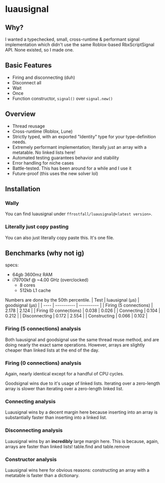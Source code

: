 # luausignal

## Why?

I wanted a typechecked, small, cross-runtime & performant signal implementation which didn't use the same Roblox-based RbxScriptSignal API. None existed, so I made one.

## Basic Features

- Firing and disconnecting (duh)
- Disconnect all
- Wait
- Once
- Function constructor, `signal()` over `signal.new()`

## Overview

- Thread reusage
- Cross-runtime (Roblox, Lune)
- Strictly typed, with an exported "Identity" type for your type-definition needs.
- Extremely performant implementation; literally just an array with a metatable. No linked lists here!
- Automated testing guarantees behavior and stability
- Error handling for niche cases
- Battle-tested. This has been around for a while and I use it
- Future-proof (this uses the new solver lol)

## Installation

### Wally

You can find luausignal under `ffrostfall/luausignal@<latest version>`.

### Literally just copy pasting

You can also just literally copy paste this. It's one file.

## Benchmarks (why not ig)

specs:

- 64gb 3600mz RAM
- i79700kf @ ~4.00 GHz (overclocked)
  - 8 cores
  - 512kb L1 cache

Numbers are done by the 50th percentile.
| Test | luausignal (μs) | goodsignal (μs) |
| ---- | ---------- | ---------- |
| Firing (5 connections) | 2.178 | 2.124 |
| Firing (0 connections) | 0.038 | 0.026 |
| Connecting | 0.104 | 0.212 |
| Disconnecting | 0.172 | 2.554 |
| Constructing | 0.066 | 0.102 |

### Firing (5 connections) analysis

Both luausignal and goodsignal use the same thread reuse method, and are doing nearly the exact same operations.
However, arrays are slightly cheaper than linked lists at the end of the day.

### Firing (0 connections) analysis

Again, nearly identical except for a handful of CPU cycles.

Goodsignal wins due to it's usage of linked lists. Iterating over a zero-length array is slower than iterating over a zero-length linked list.

### Connecting analysis

Luausignal wins by a decent margin here because inserting into an array is substantially faster than inserting into a linked list.

### Disconnecting analysis

Luausignal wins by an **incredibly** large margin here. This is because, again, arrays are faster than linked lists! table.find and table.remove

### Constructor analysis

Luausignal wins here for obvious reasons: constructing an array with a metatable is faster than a dictionary.
